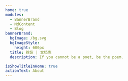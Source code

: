 ```yaml
---
home: true
modules:
  - BannerBrand
  - MdContent
  - Blog
bannerBrand:
  bgImage: /bg.svg
  bgImageStyle: 
    height: 600px
  title: 锦恢 | 文档库
  description: If you cannot be a poet, be the poem.

isShowTitleInHome: true
actionText: About
---
```

